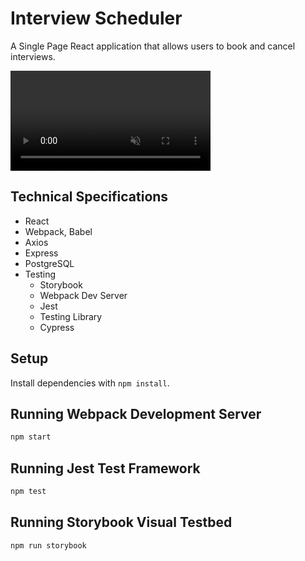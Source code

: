 # Interview Scheduler

A Single Page React application that allows users to book and cancel interviews.

<video width="320" autoplay loop muted>
  <source src="scheduler/public/images/demonstration.mov" type="video/mp4">
</video>

## Technical Specifications

- React
- Webpack, Babel
- Axios
- Express
- PostgreSQL
- Testing
  - Storybook
  - Webpack Dev Server
  - Jest
  - Testing Library
  - Cypress

## Setup

Install dependencies with `npm install`.

## Running Webpack Development Server

```sh
npm start
```

## Running Jest Test Framework

```sh
npm test
```

## Running Storybook Visual Testbed

```sh
npm run storybook
```
